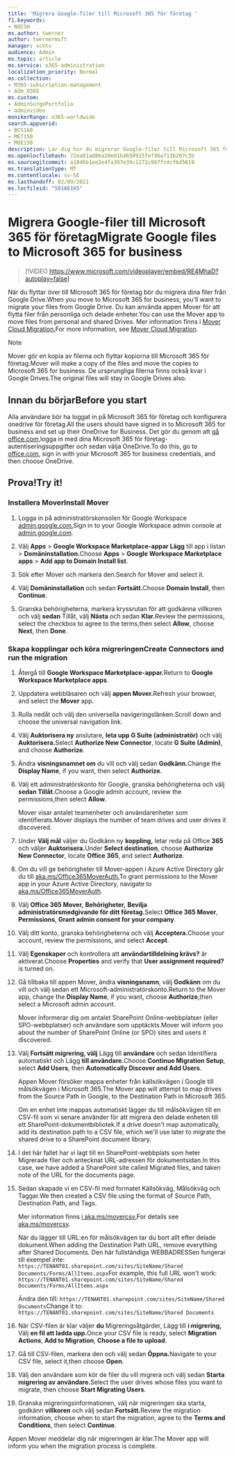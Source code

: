 ```yaml
---
title: 'Migrera Google-filer till Microsoft 365 för företag '
f1.keywords:
- NOCSH
ms.author: twerner
author: twernermsft
manager: scotv
audience: Admin
ms.topic: article
ms.service: o365-administration
localization_priority: Normal
ms.collection:
- M365-subscription-management
- Adm_O365
ms.custom:
- AdminSurgePortfolio
- adminvideo
monikerRange: o365-worldwide
search.appverid:
- BCS160
- MET150
- MOE150
description: Lär dig hur du migrerar Google-filer till Microsoft 365 för företag med hjälp av Mover.
ms.openlocfilehash: 72ea81ad86a20e01b4650915fef96a713b207c3b
ms.sourcegitcommit: a1846b1ee2e4fa397e39c1271c997fc4cf6d5619
ms.translationtype: MT
ms.contentlocale: sv-SE
ms.lasthandoff: 02/09/2021
ms.locfileid: "50166165"
---
```

# <a name="migrate-google-files-to-microsoft-365-for-business"></a><span data-ttu-id="54cc9-103">Migrera Google-filer till Microsoft 365 för företag</span><span class="sxs-lookup"><span data-stu-id="54cc9-103">Migrate Google files to Microsoft 365 for business</span></span> 

> [!VIDEO https://www.microsoft.com/videoplayer/embed/RE4MhaD?autoplay=false]

<span data-ttu-id="54cc9-104">När du flyttar över till Microsoft 365 för företag bör du migrera dina filer från Google Drive.</span><span class="sxs-lookup"><span data-stu-id="54cc9-104">When you move to Microsoft 365 for business, you'll want to migrate your files from Google Drive.</span></span> <span data-ttu-id="54cc9-105">Du kan använda appen Mover för att flytta filer från personliga och delade enheter.</span><span class="sxs-lookup"><span data-stu-id="54cc9-105">You can use the Mover app to move files from personal and shared Drives.</span></span> <span data-ttu-id="54cc9-106">Mer information finns i [Mover Cloud Migration.](https://docs.microsoft.com/sharepointmigration/mover-plan-migration)</span><span class="sxs-lookup"><span data-stu-id="54cc9-106">For more information, see [Mover Cloud Migration](https://docs.microsoft.com/sharepointmigration/mover-plan-migration).</span></span>

> [!NOTE]
> <span data-ttu-id="54cc9-107">Mover gör en kopia av filerna och flyttar kopiorna till Microsoft 365 för företag.</span><span class="sxs-lookup"><span data-stu-id="54cc9-107">Mover will make a copy of the files and move the copies to Microsoft 365 for business.</span></span> <span data-ttu-id="54cc9-108">De ursprungliga filerna finns också kvar i Google Drives.</span><span class="sxs-lookup"><span data-stu-id="54cc9-108">The original files will stay in Google Drives also.</span></span>

## <a name="before-you-start"></a><span data-ttu-id="54cc9-109">Innan du börjar</span><span class="sxs-lookup"><span data-stu-id="54cc9-109">Before you start</span></span>

<span data-ttu-id="54cc9-110">Alla användare bör ha loggat in på Microsoft 365 för företag och konfigurera onedrive för företag.</span><span class="sxs-lookup"><span data-stu-id="54cc9-110">All the users should have signed in to Microsoft 365 for business and set up their OneDrive for Business.</span></span> <span data-ttu-id="54cc9-111">Det gör du genom att [gå office.com,](https://office.com)logga in med dina Microsoft 365 för företag-autentiseringsuppgifter och sedan välja OneDrive.</span><span class="sxs-lookup"><span data-stu-id="54cc9-111">To do this, go to [office.com](https://office.com), sign in with your Microsoft 365 for business credentials, and then choose OneDrive.</span></span>

## <a name="try-it"></a><span data-ttu-id="54cc9-112">Prova!</span><span class="sxs-lookup"><span data-stu-id="54cc9-112">Try it!</span></span>

### <a name="install-mover"></a><span data-ttu-id="54cc9-113">Installera Mover</span><span class="sxs-lookup"><span data-stu-id="54cc9-113">Install Mover</span></span>

1. <span data-ttu-id="54cc9-114">Logga in på administratörskonsolen för Google Workspace [admin.google.com.](https://admin.google.com)</span><span class="sxs-lookup"><span data-stu-id="54cc9-114">Sign in to your Google Workspace admin console at [admin.google.com](https://admin.google.com).</span></span>

1. <span data-ttu-id="54cc9-115">Välj **Apps**  >  **Google Workspace Marketplace-appar Lägg** till app i listan  >  **Domäninstallation.**</span><span class="sxs-lookup"><span data-stu-id="54cc9-115">Choose **Apps** > **Google Workspace Marketplace apps** > **Add app to Domain Install list**.</span></span>

1. <span data-ttu-id="54cc9-116">Sök efter Mover och markera den.</span><span class="sxs-lookup"><span data-stu-id="54cc9-116">Search for Mover and select it.</span></span>

1. <span data-ttu-id="54cc9-117">Välj **Domäninstallation** och sedan **Fortsätt.**</span><span class="sxs-lookup"><span data-stu-id="54cc9-117">Choose **Domain Install**, then **Continue**.</span></span>

1. <span data-ttu-id="54cc9-118">Granska behörigheterna, markera kryssrutan för att godkänna villkoren och välj **sedan** Tillåt, välj **Nästa** och sedan **Klar.**</span><span class="sxs-lookup"><span data-stu-id="54cc9-118">Review the permissions, select the checkbox to agree to the terms,then select **Allow**, choose **Next**, then **Done**.</span></span>

### <a name="create-connectors-and-run-the-migration"></a><span data-ttu-id="54cc9-119">Skapa kopplingar och köra migreringen</span><span class="sxs-lookup"><span data-stu-id="54cc9-119">Create Connectors and run the migration</span></span>

1. <span data-ttu-id="54cc9-120">Återgå till **Google Workspace Marketplace-appar.**</span><span class="sxs-lookup"><span data-stu-id="54cc9-120">Return to **Google Workspace Marketplace apps**.</span></span>
1. <span data-ttu-id="54cc9-121">Uppdatera webbläsaren och välj **appen Mover.**</span><span class="sxs-lookup"><span data-stu-id="54cc9-121">Refresh your browser, and select the **Mover** app.</span></span>
1. <span data-ttu-id="54cc9-122">Rulla nedåt och välj den universella navigeringslänken.</span><span class="sxs-lookup"><span data-stu-id="54cc9-122">Scroll down and choose the universal navigation link.</span></span>
1. <span data-ttu-id="54cc9-123">Välj **Auktorisera ny** anslutare, **leta upp G Suite (administratör)** och välj **Auktorisera.**</span><span class="sxs-lookup"><span data-stu-id="54cc9-123">Select **Authorize New Connector**, locate **G Suite (Admin)**, and choose **Authorize**.</span></span>
1. <span data-ttu-id="54cc9-124">Ändra **visningsnamnet om** du vill och välj sedan **Godkänn.**</span><span class="sxs-lookup"><span data-stu-id="54cc9-124">Change the **Display Name**, if you want, then select **Authorize**.</span></span>
1. <span data-ttu-id="54cc9-125">Välj ett administratörskonto för Google, granska behörigheterna och välj **sedan Tillåt.**</span><span class="sxs-lookup"><span data-stu-id="54cc9-125">Choose a Google admin account, review the permissions,then select **Allow**.</span></span>

    <span data-ttu-id="54cc9-126">Mover visar antalet teamenheter och användarenheter som identifierats.</span><span class="sxs-lookup"><span data-stu-id="54cc9-126">Mover displays the number of team drives and user drives it discovered.</span></span> 

1. <span data-ttu-id="54cc9-127">Under **Välj mål** väljer du Godkänn ny **koppling,** letar reda på Office **365** och väljer **Auktorisera.**</span><span class="sxs-lookup"><span data-stu-id="54cc9-127">Under **Select destination**, choose **Authorize New Connector**, locate **Office 365**, and select **Authorize**.</span></span>
1. <span data-ttu-id="54cc9-128">Om du vill ge behörigheter till Mover-appen i Azure Active Directory går du till [aka.ms/Office365MoverAuth.](https://aka.ms/Office365MoverAuth)</span><span class="sxs-lookup"><span data-stu-id="54cc9-128">To grant permissions to the Mover app in your Azure Active Directory, navigate to [aka.ms/Office365MoverAuth](https://aka.ms/Office365MoverAuth).</span></span>
1. <span data-ttu-id="54cc9-129">Välj **Office 365 Mover,** **Behörigheter,** **Bevilja administratörsmedgivande för ditt företag.**</span><span class="sxs-lookup"><span data-stu-id="54cc9-129">Select **Office 365 Mover**, **Permissions**, **Grant admin consent for your company**.</span></span>
1. <span data-ttu-id="54cc9-130">Välj ditt konto, granska behörigheterna och välj **Acceptera.**</span><span class="sxs-lookup"><span data-stu-id="54cc9-130">Choose your account, review the permissions, and select **Accept**.</span></span>
1. <span data-ttu-id="54cc9-131">Välj **Egenskaper** och kontrollera att **användartilldelning krävs?** är aktiverat.</span><span class="sxs-lookup"><span data-stu-id="54cc9-131">Choose **Properties** and verify that **User assignment required?** is turned on.</span></span>
1. <span data-ttu-id="54cc9-132">Gå tillbaka till appen Mover, ändra **visningsnamn**, välj **Godkänn** om du vill och välj sedan ett Microsoft-administratörskonto.</span><span class="sxs-lookup"><span data-stu-id="54cc9-132">Return to the Mover app, change the **Display Name**, if you want, choose **Authorize**,then select a Microsoft admin account.</span></span>

    <span data-ttu-id="54cc9-133">Mover informerar dig om antalet SharePoint Online-webbplatser (eller SPO-webbplatser) och användare som upptäckts.</span><span class="sxs-lookup"><span data-stu-id="54cc9-133">Mover will inform you about the number of SharePoint Online (or SPO) sites and users it discovered.</span></span>
1. <span data-ttu-id="54cc9-134">Välj **Fortsätt migrering, välj** Lägg till **användare** och sedan Identifiera automatiskt och Lägg **till användare.**</span><span class="sxs-lookup"><span data-stu-id="54cc9-134">Choose **Continue Migration Setup**, select **Add Users**, then **Automatically Discover and Add Users**.</span></span>

    <span data-ttu-id="54cc9-135">Appen Mover försöker mappa enheter från källsökvägen i Google till målsökvägen i Microsoft 365.</span><span class="sxs-lookup"><span data-stu-id="54cc9-135">The Mover app will attempt to map drives from the Source Path in Google, to the Destination Path in Microsoft 365.</span></span> 

    <span data-ttu-id="54cc9-136">Om en enhet inte mappas automatiskt lägger du till målsökvägen till en CSV-fil som vi senare använder för att migrera den delade enheten till ett SharePoint-dokumentbibliotek.</span><span class="sxs-lookup"><span data-stu-id="54cc9-136">If a drive doesn't map automatically, add its destination path to a CSV file, which we'll use later to migrate the shared drive to a SharePoint document library.</span></span> 

1. <span data-ttu-id="54cc9-137">I det här fallet har vi lagt till en SharePoint-webbplats som heter Migrerade filer och antecknat URL-adressen för dokumentsidan.</span><span class="sxs-lookup"><span data-stu-id="54cc9-137">In this case, we have added a SharePoint site called Migrated files, and taken note of the URL for the documents page.</span></span> 
1. <span data-ttu-id="54cc9-138">Sedan skapade vi en CSV-fil med formatet Källsökväg, Målsökväg och Taggar.</span><span class="sxs-lookup"><span data-stu-id="54cc9-138">We then created a CSV file using the format of Source Path, Destination Path, and Tags.</span></span> 

    <span data-ttu-id="54cc9-139">Mer information finns [i aka.ms/movercsv.](https://docs.microsoft.com/sharepointmigration/mover-create-migration-csv)</span><span class="sxs-lookup"><span data-stu-id="54cc9-139">For details see [aka.ms/movercsv](https://docs.microsoft.com/sharepointmigration/mover-create-migration-csv).</span></span>

    <span data-ttu-id="54cc9-140">När du lägger till URL:en för målsökvägen tar du bort allt efter delade dokument.</span><span class="sxs-lookup"><span data-stu-id="54cc9-140">When adding the Destination Path URL, remove everything after Shared Documents.</span></span> <span data-ttu-id="54cc9-141">Den här fullständiga WEBBADRESSen fungerar till exempel inte: `https://TENANT01.sharepoint.com/sites/SiteName/Shared Documents/Forms/AllItems.aspx`</span><span class="sxs-lookup"><span data-stu-id="54cc9-141">For example, this full URL won't work: `https://TENANT01.sharepoint.com/sites/SiteName/Shared Documents/Forms/AllItems.aspx`</span></span>

    <span data-ttu-id="54cc9-142">Ändra den till: `https://TENANT01.sharepoint.com/sites/SiteName/Shared Documents`</span><span class="sxs-lookup"><span data-stu-id="54cc9-142">Change it to: `https://TENANT01.sharepoint.com/sites/SiteName/Shared Documents`</span></span>

1. <span data-ttu-id="54cc9-143">När CSV-filen är klar väljer **du** Migreringsåtgärder, Lägg till **i migrering,** Välj **en fil att ladda upp.**</span><span class="sxs-lookup"><span data-stu-id="54cc9-143">Once your CSV file is ready, select **Migration Actions**, **Add to Migration**, **Choose a file to upload**.</span></span>
1. <span data-ttu-id="54cc9-144">Gå till CSV-filen, markera den och välj sedan **Öppna.**</span><span class="sxs-lookup"><span data-stu-id="54cc9-144">Navigate to your CSV file, select it,then choose **Open**.</span></span>
1. <span data-ttu-id="54cc9-145">Välj den användare som kör de filer du vill migrera och välj sedan **Starta migrering av användare.**</span><span class="sxs-lookup"><span data-stu-id="54cc9-145">Select the user drives whose files you want to migrate, then choose **Start Migrating Users**.</span></span>
1. <span data-ttu-id="54cc9-146">Granska migreringsinformationen, välj när migreringen ska starta, godkänn **villkoren** och välj sedan **Fortsätt.**</span><span class="sxs-lookup"><span data-stu-id="54cc9-146">Review the migration information, choose when to start the migration, agree to the **Terms and Conditions**, then select **Continue**.</span></span>

<span data-ttu-id="54cc9-147">Appen Mover meddelar dig när migreringen är klar.</span><span class="sxs-lookup"><span data-stu-id="54cc9-147">The Mover app will inform you when the migration process is complete.</span></span>
